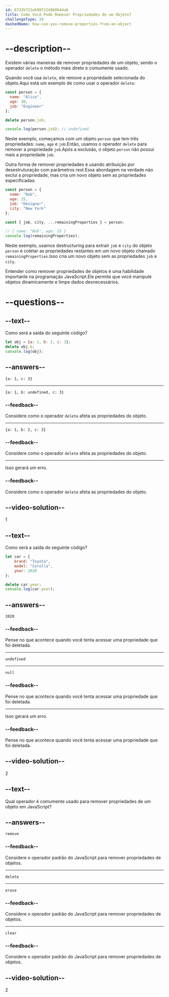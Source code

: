 ```yaml
---
id: 6732b721eb98f224868b44a6
title: Como Você Pode Remover Propriedades de um Objeto?
challengeType: 19
dashedName: how-can-you-remove-properties-from-an-object
---
```


# --description--

Existem várias maneiras de remover propriedades de um objeto, sendo o operador `delete` o método mais direto e comumente usado.

Quando você usa `delete`, ele remove a propriedade selecionada do objeto.Aqui está um exemplo de como usar o operador `delete`:

```js
const person = {
  name: "Alice",
  age: 30,
  job: "Engineer"
};

delete person.job;

console.log(person.job); // undefined
```

Neste exemplo, começamos com um objeto `person` que tem três propriedades: `name`, `age` e `job`.Então, usamos o operador `delete` para remover a propriedade `job`.Após a exclusão, o objeto `person` não possui mais a propriedade `job`.

Outra forma de remover propriedades é usando atribuição por desestruturação com parâmetros rest.Essa abordagem na verdade não exclui a propriedade, mas cria um novo objeto sem as propriedades especificadas:

```js
const person = {
  name: "Bob",
  age: 25,
  job: "Designer",
  city: "New York"
};

const { job, city, ...remainingProperties } = person;

// { name: "Bob", age: 25 }
console.log(remainingProperties);
```

Neste exemplo, usamos destructuring para extrair `job` e `city` do objeto `person` e coletar as propriedades restantes em um novo objeto chamado `remainingProperties`.Isso cria um novo objeto sem as propriedades `job` e `city`.

Entender como remover propriedades de objetos é uma habilidade importante na programação JavaScript.Ele permite que você manipule objetos dinamicamente e limpe dados desnecessários.

# --questions--

## --text--

Como será a saída do seguinte código?

```js
let obj = {a: 1, b: 2, c: 3};
delete obj.b;
console.log(obj);
```

## --answers--

`{a: 1, c: 3}`

---

`{a: 1, b: undefined, c: 3}`

### --feedback--

Considere como o operador `delete` afeta as propriedades do objeto.

---

`{a: 1, b: 2, c: 3}`

### --feedback--

Considere como o operador `delete` afeta as propriedades do objeto.

---

Isso gerará um erro.

### --feedback--

Considere como o operador `delete` afeta as propriedades do objeto.

## --video-solution--

1

## --text--

Como será a saída do seguinte código?

```js
let car = {
    brand: "Toyota",
    model: "Corolla",
    year: 2020
};

delete car.year;
console.log(car.year);
```

## --answers--

`2020`

### --feedback--

Pense no que acontece quando você tenta acessar uma propriedade que foi deletada.

---

`undefined`

---

`null`

### --feedback--

Pense no que acontece quando você tenta acessar uma propriedade que foi deletada.

---

Isso gerará um erro.

### --feedback--

Pense no que acontece quando você tenta acessar uma propriedade que foi deletada.

## --video-solution--

2

## --text--

Qual operador é comumente usado para remover propriedades de um objeto em JavaScript?

## --answers--

`remove`

### --feedback--

Considere o operador padrão do JavaScript para remover propriedades de objetos.

---

`delete`

---

`erase`

### --feedback--

Considere o operador padrão do JavaScript para remover propriedades de objetos.

---

`clear`

### --feedback--

Considere o operador padrão do JavaScript para remover propriedades de objetos.

## --video-solution--

2
